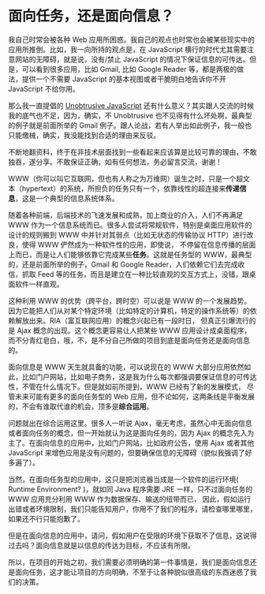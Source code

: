 # 面向任务，还是面向信息？

我自己时常会被各种 Web 应用所困惑。我自己的观点也时常也会被某些现实中的应用所推倒。比如，我一向所持的观点是，在 JavaScript 横行的时代尤其需要注意网站的无障碍，就是说，没有/禁止 JavaScript 的情况下保证信息的可传达。但是，可以看到很多应用，比如 Gmail, 比如 Google Reader 等，都是两极的做法，提供一个不需要 JavaScript 的基本视图或者干脆明白地告诉你不开 JavaScript 不给你用。

那么我一直提倡的 [Unobtrusive JavaScript][0] 还有什么意义？其实跟人交流的时候我的底气也不足，因为，确实，不 Unobtrusive 也不见得有什么坏处啊，最典型的例子就是前面所举的 Gmail 例子。跟人论战，若有人举出如此例子，我一般也只能缴械，确实，我没能找到合适的理由来反驳。

不断地翻资料，终于在非技术层面找到一些看起来应该算是比较可靠的理由，不敢独吞，遂分享。不敢保证正确，如有任何想法，务必留言交流，谢谢！

WWW（你可以叫它互联网，但也有人称之为万维网）诞生之时，只是一个超文本（hypertext）的系统，所担负的任务只有一个，依靠线性的超连接来**传递信息**，这是一个典型的信息系统体系。

随着各种前端，后端技术的飞速发展和成熟，加上商业的介入，人们不再满足 WWW 作为一个信息系统而已。很多人尝试将常规软件，特别是桌面应用软件的设计的规则搬到 WWW 中并针对其弱点（比如无状态的传输协议 HTTP）进行改良，使得 WWW 俨然成为一种软件性的应用，即使说， 不停留在信息传播的层面上而已，而是让人们能够依靠它完成某些**任务**。这就是任务型的 WWW，最典型的，还是前面所举的例子，Gmail 和 Google Reader，人们依赖它们去完成收信，抓取 Feed 等的任务，而且是建立在一种比较直观的交互方式上，没错，跟桌面软件一样直观。

这种利用 WWW 的优势（跨平台，跨时空）可以说是 WWW 的一个发展趋势。因为它能把人们从对某个特定环境（比如特定的计算机，特定的操作系统等）的依赖解放出来。RIA（富互联网应用）的概念兴起已有一段时日， 但真正引爆流行的是 Ajax 概念的出现。这个概念更容易让人把某些 WWW 应用设计成桌面程序，而不分青红皂白，哦，不，是不分自己所做的项目到底是面向任务还是面向信息的。

面向信息是 WWW 天生就具备的功能，可以说现在的 WWW 大部分应用依然如此，比如门户网站，比如电子商务，这是我为什么每次都强调要保证信息的可传达性，不管在什么情况下。但是就如前所提到，WWW 已经有了新的发展模式， 尽管未来可能有更多的面向任务型的 Web 应用，但不论如何，这两条线是平衡发展的，不会有谁取代谁的机会，顶多是**综合运用**。

问题就出在综合运用这里。很多人一听说 Ajax，毫无考虑，虽然心中无面向信息或者面向任务的概念，但一开始就认为这是面向任务的，因为 Ajax 的概念先入为主了。在面向信息的应用中，比如门户网站，比如政府公告，使用 Ajax 或者其他 JavaScript 来增色应用是没有问题的，但要确保信息的无障碍（貌似我强调了好多遍了）。

当然，在面向任务型的应用中，这只是把浏览器当成是一个软件的运行环境( Runtime Environment? )，就如同 Java 程序需要 JRE 一样，只不过面向任务的 WWW 应用充分利用 WWW 作为数据保存、输送的纽带而已， 因此，假如运行出错或者环境限制，我们只能告知用户，你用不了我们的程序，请检查哪里哪里，如果还不行只能抱歉了。

但是在面向信息的应用中，请问，假如用户在受限的环境下获取不了信息，这说得过去吗？面向信息就是以信息的传达为目标，不应该有所限。

所以，在项目的开始之初，我们需要必须明确的第一件事情是，我们是面向信息还是面向任务，这才能让项目的方向明确，不至于让各种貌似很高级的东西迷惑了我们的决策。

[0]: http://onlinetools.org/articles/unobtrusivejavascript/
